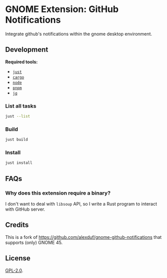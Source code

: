 # GNOME Extension: GitHub Notifications

Integrate github's notifications within the gnome desktop environment.

## Development

**Required tools:**
* [`just`](https://just.systems/)
* [`cargo`](https://www.rust-lang.org/)
* [`node`](https://nodejs.org/)
* [`pnpm`](https://pnpm.io/)
* [`jq`](https://jqlang.github.io/jq/)

### List all tasks

```sh
just --list
```

### Build

```sh
just build
```

### Install

```sh
just install
```

## FAQs

### Why does this extension require a binary?

I don't want to deal with `libsoup` API, so I write a Rust program to interact with GitHub server.

## Credits

This is a fork of https://github.com/alexduf/gnome-github-notifications that supports (only) GNOME 45.

## License

[GPL-2.0](https://github.com/KSXGitHub/gnome-shell-extension-github-notifications/blob/master/LICENSE).

